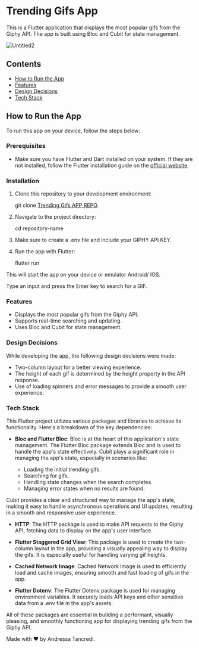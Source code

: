 # Trending Gifs App

This is a Flutter application that displays the most popular gifs from the Giphy API. The app is built using Bloc and Cubit for state management.

![Untitled2](https://github.com/AndressaTancredi/trending-gifs-APP/assets/48730376/890b265e-e9e8-470f-be6a-f7bad1ee2eee)

## Contents

- [How to Run the App](#how-to-run-the-app)
- [Features](#features)
- [Design Decisions](#design-decisions)
- [Tech Stack](#tech-stack)

## How to Run the App

To run this app on your device, follow the steps below:

### Prerequisites

- Make sure you have Flutter and Dart installed on your system. If they are not installed, follow the Flutter installation guide on the [official website](https://flutter.dev/docs/get-started/install).

### Installation

1. Clone this repository to your development environment:


    git clone [Trending Gifs APP REPO](https://github.com/AndressaTancredi/trending-gifs-APP). 

2. Navigate to the project directory:
   

    cd repository-name

3. Make sure to create a .env file and include your GIPHY API KEY.

4.  Run the app with Flutter:


    flutter run

This will start the app on your device or emulator Android/ IOS.

Type an input and press the Enter key to search for a GIF.

### Features

* Displays the most popular gifs from the Giphy API.
* Supports real-time searching and updating.
* Uses Bloc and Cubit for state management.

### Design Decisions

While developing the app, the following design decisions were made:

* Two-column layout for a better viewing experience.
* The height of each gif is determined by the height property in the API response.
* Use of loading spinners and error messages to provide a smooth user experience.

### Tech Stack

This Flutter project utilizes various packages and libraries to achieve its functionality. Here's a breakdown of the key dependencies:

- **Bloc and Flutter Bloc**: Bloc is at the heart of this application's state management. The Flutter Bloc package extends Bloc and is used to handle the app's state effectively. Cubit plays a significant role in managing the app's state, especially in scenarios like:

  - Loading the initial trending gifs.
  - Searching for gifs.
  - Handling state changes when the search completes.
  - Managing error states when no results are found.

Cubit provides a clear and structured way to manage the app's state, making it easy to handle asynchronous operations and UI updates, resulting in a smooth and responsive user experience.


- **HTTP**: The HTTP package is used to make API requests to the Giphy API, fetching data to display on the app's user interface.

- **Flutter Staggered Grid View**: This package is used to create the two-column layout in the app, providing a visually appealing way to display the gifs. It is especially useful for handling varying gif heights.

- **Cached Network Image**: Cached Network Image is used to efficiently load and cache images, ensuring smooth and fast loading of gifs in the app.

- **Flutter Dotenv**: The Flutter Dotenv package is used for managing environment variables. It securely loads API keys and other sensitive data from a .env file in the app's assets.

All of these packages are essential in building a performant, visually pleasing, and smoothly functioning app for displaying trending gifs from the Giphy API.



Made with ❤ by Andressa Tancredi.
